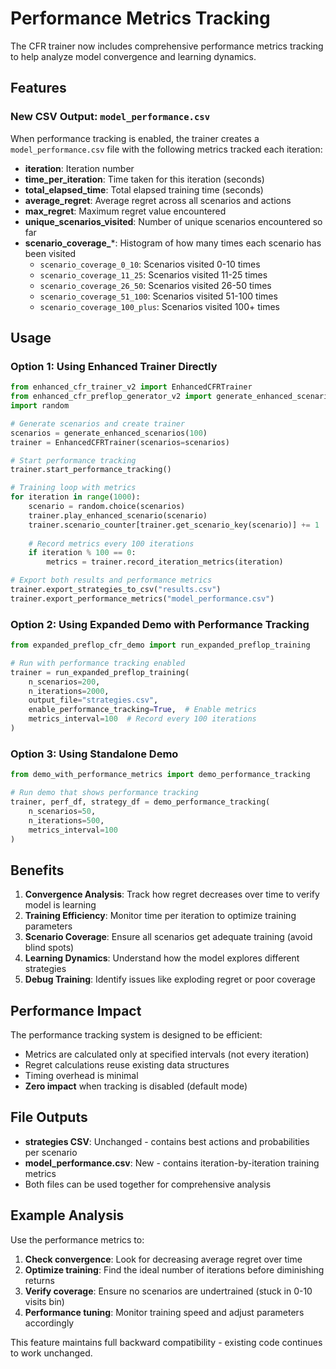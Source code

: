 # Performance Metrics Tracking

The CFR trainer now includes comprehensive performance metrics tracking to help analyze model convergence and learning dynamics.

## Features

### New CSV Output: `model_performance.csv`

When performance tracking is enabled, the trainer creates a `model_performance.csv` file with the following metrics tracked each iteration:

- **iteration**: Iteration number
- **time_per_iteration**: Time taken for this iteration (seconds)
- **total_elapsed_time**: Total elapsed training time (seconds)
- **average_regret**: Average regret across all scenarios and actions
- **max_regret**: Maximum regret value encountered
- **unique_scenarios_visited**: Number of unique scenarios encountered so far
- **scenario_coverage_***: Histogram of how many times each scenario has been visited
  - `scenario_coverage_0_10`: Scenarios visited 0-10 times
  - `scenario_coverage_11_25`: Scenarios visited 11-25 times
  - `scenario_coverage_26_50`: Scenarios visited 26-50 times
  - `scenario_coverage_51_100`: Scenarios visited 51-100 times
  - `scenario_coverage_100_plus`: Scenarios visited 100+ times

## Usage

### Option 1: Using Enhanced Trainer Directly

```python
from enhanced_cfr_trainer_v2 import EnhancedCFRTrainer
from enhanced_cfr_preflop_generator_v2 import generate_enhanced_scenarios
import random

# Generate scenarios and create trainer
scenarios = generate_enhanced_scenarios(100)
trainer = EnhancedCFRTrainer(scenarios=scenarios)

# Start performance tracking
trainer.start_performance_tracking()

# Training loop with metrics
for iteration in range(1000):
    scenario = random.choice(scenarios)
    trainer.play_enhanced_scenario(scenario)
    trainer.scenario_counter[trainer.get_scenario_key(scenario)] += 1
    
    # Record metrics every 100 iterations
    if iteration % 100 == 0:
        metrics = trainer.record_iteration_metrics(iteration)

# Export both results and performance metrics
trainer.export_strategies_to_csv("results.csv")
trainer.export_performance_metrics("model_performance.csv")
```

### Option 2: Using Expanded Demo with Performance Tracking

```python
from expanded_preflop_cfr_demo import run_expanded_preflop_training

# Run with performance tracking enabled
trainer = run_expanded_preflop_training(
    n_scenarios=200,
    n_iterations=2000,
    output_file="strategies.csv",
    enable_performance_tracking=True,  # Enable metrics
    metrics_interval=100  # Record every 100 iterations
)
```

### Option 3: Using Standalone Demo

```python
from demo_with_performance_metrics import demo_performance_tracking

# Run demo that shows performance tracking
trainer, perf_df, strategy_df = demo_performance_tracking(
    n_scenarios=50,
    n_iterations=500,
    metrics_interval=100
)
```

## Benefits

1. **Convergence Analysis**: Track how regret decreases over time to verify model is learning
2. **Training Efficiency**: Monitor time per iteration to optimize training parameters
3. **Scenario Coverage**: Ensure all scenarios get adequate training (avoid blind spots)
4. **Learning Dynamics**: Understand how the model explores different strategies
5. **Debug Training**: Identify issues like exploding regret or poor coverage

## Performance Impact

The performance tracking system is designed to be efficient:
- Metrics are calculated only at specified intervals (not every iteration)
- Regret calculations reuse existing data structures
- Timing overhead is minimal
- **Zero impact** when tracking is disabled (default mode)

## File Outputs

- **strategies CSV**: Unchanged - contains best actions and probabilities per scenario
- **model_performance.csv**: New - contains iteration-by-iteration training metrics
- Both files can be used together for comprehensive analysis

## Example Analysis

Use the performance metrics to:

1. **Check convergence**: Look for decreasing average regret over time
2. **Optimize training**: Find the ideal number of iterations before diminishing returns
3. **Verify coverage**: Ensure no scenarios are undertrained (stuck in 0-10 visits bin)
4. **Performance tuning**: Monitor training speed and adjust parameters accordingly

This feature maintains full backward compatibility - existing code continues to work unchanged.